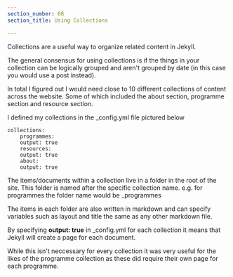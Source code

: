 ```yaml
---
section_number: 08
section_title: Using Collections

---
```


Collections are a useful way to organize related content in Jekyll. 

The general consensus for using collections is if the things in your collection can be logically grouped and aren't grouped by date (in this case you would use a post instead). 

In total I figured out I would need close to 10 different collections of content across the website. Some of which included the about section, programme section and resource section. 

I defined my collections in the _config.yml file pictured below


    collections:
    	programmes:
    	output: true
    	resources:
    	output: true
    	about:
    	output: true

The items/documents within a collection live in a folder in the root of the site. This folder is named after the specific collection name. e.g. for programmes the folder name would be _programmes

The items in each folder are also written in markdown and can specify variables such as layout and title the same as any other markdown file.

By specifying **output: true** in _config.yml for each collection it means that Jekyll will create a page for each document. 

While this isn't neccessary for every collection it was very useful for the likes of the programme collection as these did require their own page for each programme. 
